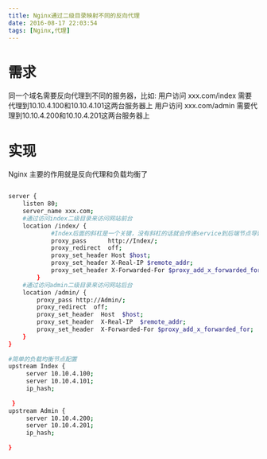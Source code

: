 ```yaml
---
title: Nginx通过二级目录映射不同的反向代理
date: 2016-08-17 22:03:54
tags: [Nginx,代理]
---
```


# 需求

同一个域名需要反向代理到不同的服务器，比如:
用户访问 xxx.com/index 需要代理到10.10.4.100和10.10.4.101这两台服务器上 
用户访问 xxx.com/admin 需要代理到10.10.4.200和10.10.4.201这两台服务器上

<!-- more  -->

# 实现

Nginx 主要的作用就是反向代理和负载均衡了

```bash

server {
    listen 80;
    server_name xxx.com;
    #通过访问index二级目录来访问网站前台
    location /index/ {
            #Index后面的斜杠是一个关键，没有斜杠的话就会传递service到后端节点导致404
            proxy_pass      http://Index/;
            proxy_redirect  off;
            proxy_set_header Host $host;
            proxy_set_header X-Real-IP $remote_addr;
            proxy_set_header X-Forwarded-For $proxy_add_x_forwarded_for;
        }
    #通过访问admin二级目录来访问网站后台
    location /admin/ {
        proxy_pass http://Admin/;
        proxy_redirect  off;
        proxy_set_header  Host  $host;
        proxy_set_header  X-Real-IP  $remote_addr;
        proxy_set_header  X-Forwarded-For $proxy_add_x_forwarded_for;
    }
}
 
#简单的负载均衡节点配置
upstream Index {
     server 10.10.4.100;
     server 10.10.4.101;
     ip_hash;
     
 }
upstream Admin {
     server 10.10.4.200;
     server 10.10.4.201;
     ip_hash;
     
}

```

